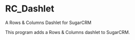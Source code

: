 # RC_Dashlet
A Rows &amp; Columns Dashlet for SugarCRM

This program adds a Rows & Columns dashlet to SugarCRM.
